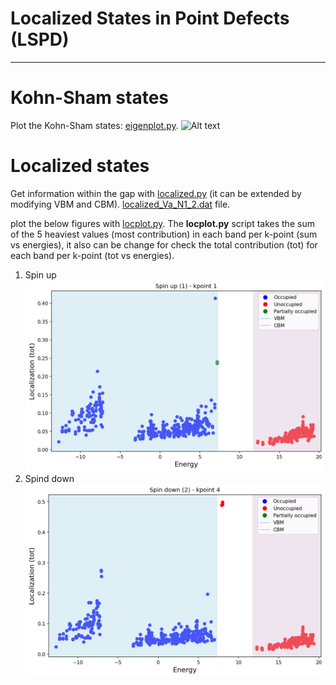 # Localized States in Point Defects (LSPD)
----
# Kohn-Sham states
Plot the Kohn-Sham states: [eigenplot.py](https://github.com/JosephPVera/Localized-States/blob/main/eigenplot.py).
![Alt text](https://github.com/JosephPVera/Localized-States/blob/main/tests/kohn-sham-states.png)

# Localized states
Get information within the gap with [localized.py](https://github.com/JosephPVera/Localized-States/blob/main/localized.py) (it can be extended by modifying VBM and CBM).
[localized_Va_N1_2.dat](https://github.com/JosephPVera/Localized-States/blob/main/tests/localized_Va_N1_2.dat) file.



plot the below figures with [locplot.py](https://github.com/JosephPVera/DFT-calculations/blob/main/DFT/scripts/locplot.py). The **locplot.py** script takes the sum of the 5 heaviest values (most contribution) ​​in each band per k-point (sum vs energies), it also can be change for check the total contribution (tot) for each band per k-point (tot vs energies).
1. Spin up
![Alt text](https://github.com/JosephPVera/Investigation-cBN/blob/main/DFT%20calculations/Point-defects/PBE/screnning-defects/Guide/images/Spin_up-kpoint_1.png)
2. Spind down
![Alt text](https://github.com/JosephPVera/Investigation-cBN/blob/main/DFT%20calculations/Point-defects/PBE/screnning-defects/Guide/images/Spin_down-kpoint_4.png)
